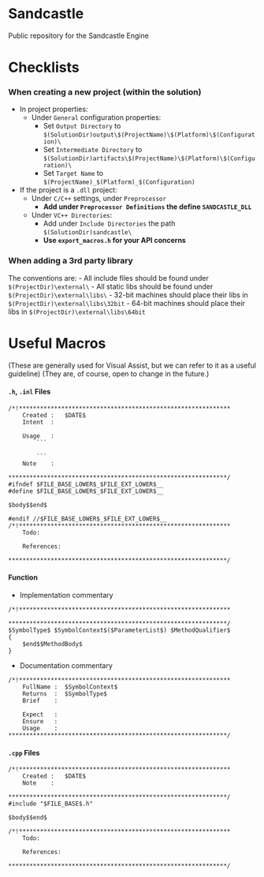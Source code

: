 # Sandcastle
Public repository for the Sandcastle Engine

# Checklists
### When creating a new project (within the solution)

- In project properties:
	- Under `General` configuration properties:
		- Set `Output Directory` to `$(SolutionDir)output\$(ProjectName)\$(Platform)\$(Configuration)\`
		- Set `Intermediate Directory` to `$(SolutionDir)artifacts\$(ProjectName)\$(Platform)\$(Configuration)\`
		- Set `Target Name` to `$(ProjectName)_$(Platform)_$(Configuration)`
- If the project is a `.dll` project:
	- Under `C/C++` settings, under `Preprocessor`
		- **Add under `Preprocessor Definitions` the define `SANDCASTLE_DLL`**
	- Under `VC++ Directories`:
		- Add under `Include Directories` the path `$(SolutionDir)sandcastle\`
		- **Use `export_macros.h` for your API concerns**
		
### When adding a 3rd party library
The conventions are:
	- All include files should be found under `$(ProjectDir)\external\`
	- All static libs should be found under `$(ProjectDir)\external\libs\`
		- 32-bit machines should place their libs in `$(ProjectDir)\external\libs\32bit`
		- 64-bit machines should place their libs in `$(ProjectDir)\external\libs\64bit`
		
# Useful Macros
(These are generally used for Visual Assist, but we can refer to it as a useful guideline)
(They are, of course, open to change in the future.)

#### `.h`, `.inl` Files

```
/*!************************************************************
	Created	:	$DATE$
	Intent	:		

	Usage	:
		```
		
		```
	Note	:
		
**************************************************************/
#ifndef $FILE_BASE_LOWER$_$FILE_EXT_LOWER$__
#define $FILE_BASE_LOWER$_$FILE_EXT_LOWER$__

$body$$end$

#endif //$FILE_BASE_LOWER$_$FILE_EXT_LOWER$__
/*!************************************************************
	Todo:
			
	References:
		
**************************************************************/
```

#### Function

- Implementation commentary
```
/*!************************************************************

**************************************************************/
$SymbolType$ $SymbolContext$($ParameterList$) $MethodQualifier$
{
	$end$$MethodBody$
}
```
- Documentation commentary
```
/*!************************************************************
	FullName :	$SymbolContext$
	Returns  :	$SymbolType$
	Brief    :		
			
	Expect   :		
	Ensure   :
	Usage    :		
**************************************************************/
```

#### `.cpp` Files

```
/*!************************************************************
	Created	:	$DATE$
	Note	:
		
**************************************************************/
#include "$FILE_BASE$.h"

$body$$end$

/*!************************************************************
	Todo:
			
	References:
		
**************************************************************/
```